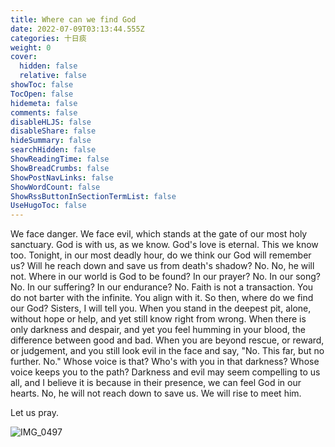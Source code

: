 ```yaml
---
title: Where can we find God
date: 2022-07-09T03:13:44.555Z
categories: 十日痰
weight: 0
cover:
  hidden: false
  relative: false
showToc: false
TocOpen: false
hidemeta: false
comments: false
disableHLJS: false
disableShare: false
hideSummary: false
searchHidden: false
ShowReadingTime: false
ShowBreadCrumbs: false
ShowPostNavLinks: false
ShowWordCount: false
ShowRssButtonInSectionTermList: false
UseHugoToc: false
---
```

We face danger.
We face evil, which stands at the gate of our most holy sanctuary. 
God is with us, as we know. 
God's love is eternal. This we know too. 
Tonight, in our most deadly hour, do we think our God will remember us? 
Will he reach down and save us from death's shadow? 
No. No, he will not. 
Where in our world is God to be found? 
In our prayer? 
No. 
In our song? 
No. 
In our suffering? In our endurance? 
No. 
Faith is not a transaction. You do not barter with the infinite. You align with it. 
So then, where do we find our God? Sisters, I will tell you. 
When you stand in the deepest pit, alone, without hope or help, and yet still know right from wrong. 
When there is only darkness and despair, and yet you feel humming in your blood, the difference between good and bad. 
When you are beyond rescue, or reward, or judgement, and you still look evil in the face and say, "No. 
This far, but no further. No." 
Whose voice is that? 
Who's with you in that darkness? 
Whose voice keeps you to the path? 
Darkness and evil may seem compelling to us all, and I believe it is because in their presence, we can feel God in our hearts. 
No, he will not reach down to save us. 
We will rise to meet him. 

Let us pray.

![IMG_0497](https://co.valent.bond/dllm/IMG_0497.JPG)